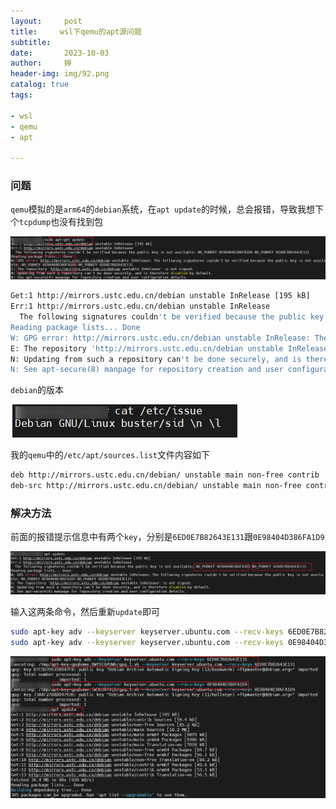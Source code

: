 ```yaml
---
layout:     post   				    
title:     wsl下qemu的apt源问题			
subtitle:  
date:       2023-10-03				
author:     婷                               
header-img: img/92.png 	
catalog: true 						
tags:								

- wsl
- qemu
- apt

---
```






### 问题

`qemu`模拟的是`arm64`的`debian`系统，在`apt update`的时候，总会报错，导致我想下个`tcpdump`也没有找到包

![image-20231003164734532](https://raw.githubusercontent.com/copyright1999/image-typora-markdown/main/wsl_qemu_aptsource/image-20231003164734532.png)



```bash
Get:1 http://mirrors.ustc.edu.cn/debian unstable InRelease [195 kB]
Err:1 http://mirrors.ustc.edu.cn/debian unstable InRelease
  The following signatures couldn't be verified because the public key is not available: NO_PUBKEY 0E98404D386FA1D9 NO_PUBKEY 6ED0E7B82643E131
Reading package lists... Done
W: GPG error: http://mirrors.ustc.edu.cn/debian unstable InRelease: The following signatures couldn't be verified because the public key is not available: NO_PUBKEY 0E98404D386FA1D9 NO_PUBKEY 6ED0E7B82643E131
E: The repository 'http://mirrors.ustc.edu.cn/debian unstable InRelease' is not signed.
N: Updating from such a repository can't be done securely, and is therefore disabled by default.
N: See apt-secure(8) manpage for repository creation and user configuration details.
```



`debian`的版本

![image-20231003163929077](https://raw.githubusercontent.com/copyright1999/image-typora-markdown/main/wsl_qemu_aptsource/image-20231003163929077.png)





我的`qemu`中的`/etc/apt/sources.list`文件内容如下

```bash
deb http://mirrors.ustc.edu.cn/debian/ unstable main non-free contrib
deb-src http://mirrors.ustc.edu.cn/debian/ unstable main non-free contrib
```



### 解决方法

前面的报错提示信息中有两个`key`，分别是`6ED0E7B82643E131`跟`0E98404D386FA1D9`

![image-20231003165103348](https://raw.githubusercontent.com/copyright1999/image-typora-markdown/main/wsl_qemu_aptsource/image-20231003165103348.png)



输入这两条命令，然后重新`update`即可

```bash
sudo apt-key adv --keyserver keyserver.ubuntu.com --recv-keys 6ED0E7B82643E131
sudo apt-key adv --keyserver keyserver.ubuntu.com --recv-keys 0E98404D386FA1D9
```



![image-20231003165900948](https://raw.githubusercontent.com/copyright1999/image-typora-markdown/main/wsl_qemu_aptsource/image-20231003165900948.png)



